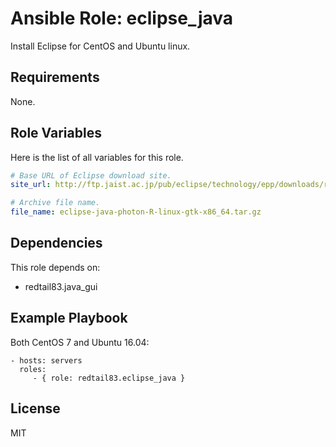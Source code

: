 Ansible Role: eclipse_java
=========

Install Eclipse for CentOS and Ubuntu linux.

Requirements
------------

None.

Role Variables
--------------

Here is the list of all variables for this role.
```yml
# Base URL of Eclipse download site.
site_url: http://ftp.jaist.ac.jp/pub/eclipse/technology/epp/downloads/release/photon/R/

# Archive file name.
file_name: eclipse-java-photon-R-linux-gtk-x86_64.tar.gz
```

Dependencies
------------

This role depends on:

* redtail83.java_gui

Example Playbook
----------------

Both CentOS 7 and Ubuntu 16.04:

    - hosts: servers
      roles:
         - { role: redtail83.eclipse_java }

License
-------

MIT
